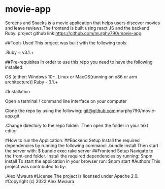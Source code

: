 # movie-app
Screens and Snacks is a movie application that helps users discover movies and leave reviews.The frontend is built using react JS and the backend Ruby.
project github link:https://github.com/murphy790/movie-app

##Tools Used
This project was built with the following tools:

.Ruby ~ v3.1.+

##Pre-requisites
In order to use this repo you need to have the following installed:

OS [either: Windows 10+, Linux or MacOS(running on x86 or arm architecture)]
Ruby - 3.1.+

#Installation

Open a terminal / command line interface on your computer

Clone the repo by using the following:
  git@github.com:murphy790/movie-app.git

.Change directory to the repo folder:
.Then open the folder in your text editor

#How to run the Application.
##Backend Setup
 Install the required dependencies by running the following command:
   .bundle install
Then start the server with:
   $ bundle exec rake server
##Frontend Setup
 Navigate to the front-end folder.
 Install the required dependencies by running:
  $npm install
 To start the application in your browser run:
  $npm start
#Authors
 This project was contributed to by:

.Alex Mwaura
#License
 The project is licensed under Apache 2.0.
#Copyright (c) 2022 Alex Mwaura
   
